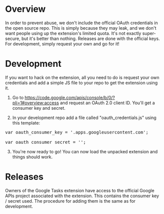 # Overview #

In order to prevent abuse, we don't include the official OAuth credentials in the open source repo. This is simply because they may leak, and we don't want people using up the extension's limited quota. It's not exactly super-secure, but it's better than nothing. Releases are done with the official keys. For development, simply request your own and go for it!

# Development #

If you want to hack on the extension, all you need to do is request your own credentials and add a simple JS file to your repo to get the extension using it.

1. Go to https://code.google.com/apis/console/b/0/?pli=1#overview:access and request an OAuth 2.0 client ID. You'll get a consumer key and secret.

2. In your development repo add a file called "oauth\_credentials.js" using this template:

<pre>
var oauth_consumer_key = '<yourkeynumber>.apps.googleusercontent.com';<br>
var oauth_consumer_secret = '<yourconsumersecret>';</pre>

3. You're now ready to go! You can now load the unpacked extension and things should work.

# Releases #

Owners of the Google Tasks extension have access to the official Google APIs project associated with the extension. This contains the consumer key / secret used. The procedure for adding them is the same as for development.